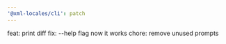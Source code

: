 ```yaml
---
'@xml-locales/cli': patch
---
```


feat: print diff
fix: --help flag now it works
chore: remove unused prompts
